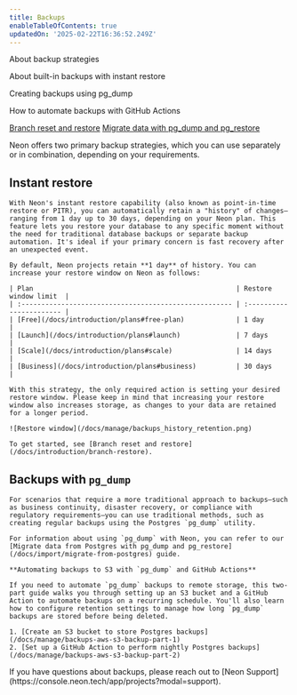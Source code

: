 ```yaml
---
title: Backups
enableTableOfContents: true
updatedOn: '2025-02-22T16:36:52.249Z'
---
```


<InfoBlock>
<DocsList title="What you will learn:">
<p>About backup strategies</p>
<p>About built-in backups with instant restore</p>
<p>Creating backups using pg_dump</p>
<p>How to automate backups with GitHub Actions</p>
</DocsList>

<DocsList title="Related resources" theme="docs">
  <a href="/docs/introduction/branch-restore">Branch reset and restore</a>
  <a href="/docs/import/migrate-from-postgres">Migrate data with pg_dump and pg_restore</a>
</DocsList>

</InfoBlock>

Neon offers two primary backup strategies, which you can use separately or in combination, depending on your requirements.

<Steps>

## Instant restore

    With Neon's instant restore capability (also known as point-in-time restore or PITR), you can automatically retain a "history" of changes—ranging from 1 day up to 30 days, depending on your Neon plan. This feature lets you restore your database to any specific moment without the need for traditional database backups or separate backup automation. It's ideal if your primary concern is fast recovery after an unexpected event.

    By default, Neon projects retain **1 day** of history. You can increase your restore window on Neon as follows:

    | Plan                                                   | Restore window limit  |
    | :----------------------------------------------------- | :----------------------- |
    | [Free](/docs/introduction/plans#free-plan)             | 1 day                    |
    | [Launch](/docs/introduction/plans#launch)              | 7 days                   |
    | [Scale](/docs/introduction/plans#scale)                | 14 days                  |
    | [Business](/docs/introduction/plans#business)          | 30 days                  |

    With this strategy, the only required action is setting your desired restore window. Please keep in mind that increasing your restore window also increases storage, as changes to your data are retained for a longer period.

    ![Restore window](/docs/manage/backups_history_retention.png)

    To get started, see [Branch reset and restore](/docs/introduction/branch-restore).

## Backups with `pg_dump`

    For scenarios that require a more traditional approach to backups—such as business continuity, disaster recovery, or compliance with regulatory requirements—you can use traditional methods, such as creating regular backups using the Postgres `pg_dump` utility.

    For information about using `pg_dump` with Neon, you can refer to our [Migrate data from Postgres with pg_dump and pg_restore](/docs/import/migrate-from-postgres) guide.

    **Automating backups to S3 with `pg_dump` and GitHub Actions**

    If you need to automate `pg_dump` backups to remote storage, this two-part guide walks you through setting up an S3 bucket and a GitHub Action to automate backups on a recurring schedule. You'll also learn how to configure retention settings to manage how long `pg_dump` backups are stored before being deleted.

    1. [Create an S3 bucket to store Postgres backups](/docs/manage/backups-aws-s3-backup-part-1)
    2. [Set up a GitHub Action to perform nightly Postgres backups](/docs/manage/backups-aws-s3-backup-part-2)

</Steps>

<Admonition type="note" title="Backup & Restore Questions?">
If you have questions about backups, please reach out to [Neon Support](https://console.neon.tech/app/projects?modal=support).
</Admonition>

